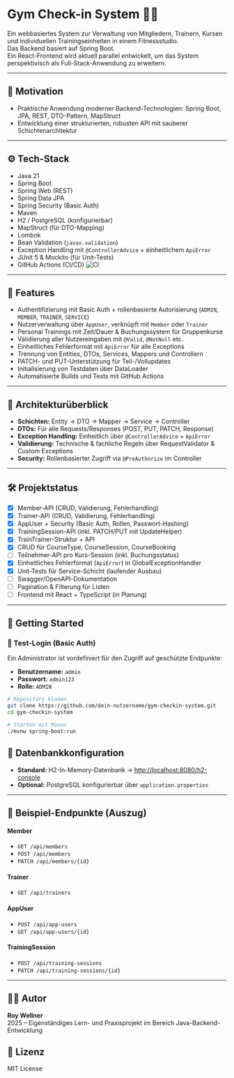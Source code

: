 # Gym Check-in System 🏋️‍♂️

Ein webbasiertes System zur Verwaltung von Mitgliedern, Trainern, Kursen und individuellen Trainingseinheiten in einem Fitnessstudio.  
Das Backend basiert auf Spring Boot.  
Ein React-Frontend wird aktuell parallel entwickelt, um das System perspektivisch als Full-Stack-Anwendung zu erweitern.

---

## 📌 Motivation

- Praktische Anwendung moderner Backend-Technologien: Spring Boot, JPA, REST, DTO-Pattern, MapStruct
- Entwicklung einer strukturierten, robusten API mit sauberer Schichtenarchitektur

---

## ⚙️ Tech-Stack

- Java 21
- Spring Boot
- Spring Web (REST)
- Spring Data JPA
- Spring Security (Basic Auth)
- Maven
- H2 / PostgreSQL (konfigurierbar)
- MapStruct (für DTO-Mapping)
- Lombok
- Bean Validation (`javax.validation`)
- Exception Handling mit `@ControllerAdvice` + einheitlichem `ApiError`
- JUnit 5 & Mockito (für Unit-Tests)
- GitHub Actions (CI/CD) ![CI](https://github.com/korruptengu/gym-checkin-system/actions/workflows/ci.yml/badge.svg)

---

## 📁 Features

- Authentifizierung mit Basic Auth + rollenbasierte Autorisierung (`ADMIN`, `MEMBER`, `TRAINER`, `SERVICE`)
- Nutzerverwaltung über `AppUser`, verknüpft mit `Member` oder `Trainer`
- Personal Trainings mit Zeit/Dauer & Buchungssystem für Gruppenkurse
- Validierung aller Nutzereingaben mit `@Valid`, `@NotNull` etc.
- Einheitliches Fehlerformat mit `ApiError` für alle Exceptions
- Trennung von Entities, DTOs, Services, Mappers und Controllern
- PATCH- und PUT-Unterstützung für Teil-/Vollupdates
- Initialisierung von Testdaten über DataLoader
- Automatisierte Builds und Tests mit GitHub Actions

---

## 🧱 Architekturüberblick

- **Schichten:** Entity → DTO → Mapper → Service → Controller
- **DTOs:** Für alle Requests/Responses (POST, PUT, PATCH, Response)
- **Exception Handling:** Einheitlich über `@ControllerAdvice` + `ApiError`
- **Validierung:** Technische & fachliche Regeln über RequestValidator & Custom Exceptions
- **Security:** Rollenbasierter Zugriff via `@PreAuthorize` im Controller

---

## 🛠 Projektstatus

- [x] Member-API (CRUD, Validierung, Fehlerhandling)
- [x] Trainer-API (CRUD, Validierung, Fehlerhandling)
- [x] AppUser + Security (Basic Auth, Rollen, Passwort-Hashing)
- [x] TrainingSession-API (inkl. PATCH/PUT mit UpdateHelper)
- [x] TrainTrainer-Struktur + API
- [x] CRUD für CourseType, CourseSession, CourseBooking
- [ ] Teilnehmer-API pro Kurs-Session (inkl. Buchungsstatus)
- [x] Einheitliches Fehlerformat (`ApiError`) in GlobalExceptionHandler
- [x] Unit-Tests für Service-Schicht (laufender Ausbau)
- [ ] Swagger/OpenAPI-Dokumentation
- [ ] Pagination & Filterung für Listen
- [ ] Frontend mit React + TypeScript (in Planung)

---

## 🚀 Getting Started
### 🔐 Test-Login (Basic Auth)

Ein Administrator ist vordefiniert für den Zugriff auf geschützte Endpunkte:

- **Benutzername:** `admin`
- **Passwort:** `admin123`
- **Rolle:** `ADMIN`
```bash
# Repository klonen
git clone https://github.com/dein-nutzername/gym-checkin-system.git
cd gym-checkin-system

# Starten mit Maven
./mvnw spring-boot:run
```

## 🧪 Datenbankkonfiguration

- **Standard:** H2-In-Memory-Datenbank  → [http://localhost:8080/h2-console](http://localhost:8080/h2-console)
- **Optional:** PostgreSQL konfigurierbar über `application.properties`

---

## 🔌 Beispiel-Endpunkte (Auszug)

#### Member
- `GET /api/members`
- `POST /api/members`
- `PATCH /api/members/{id}`

#### Trainer
- `GET /api/trainers`

#### AppUser
- `POST /api/app-users`
- `GET /api/app-users/{id}`

#### TrainingSession
- `POST /api/training-sessions`
- `PATCH /api/training-sessions/{id}`

---

## 👨‍💻 Autor

**Roy Wellner**  
2025 – Eigenständiges Lern- und Praxisprojekt im Bereich Java-Backend-Entwicklung

## 📄 Lizenz
MIT License

